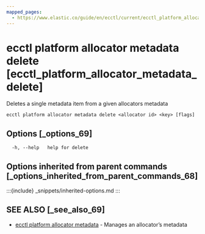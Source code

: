 ```yaml
---
mapped_pages:
  - https://www.elastic.co/guide/en/ecctl/current/ecctl_platform_allocator_metadata_delete.html
---
```


# ecctl platform allocator metadata delete [ecctl_platform_allocator_metadata_delete]

Deletes a single metadata item from a given allocators metadata

```
ecctl platform allocator metadata delete <allocator id> <key> [flags]
```


## Options [_options_69]

```
  -h, --help   help for delete
```


## Options inherited from parent commands [_options_inherited_from_parent_commands_68]

:::{include} _snippets/inherited-options.md
:::


## SEE ALSO [_see_also_69]

* [ecctl platform allocator metadata](/reference/ecctl_platform_allocator_metadata.md)	 - Manages an allocator’s metadata

